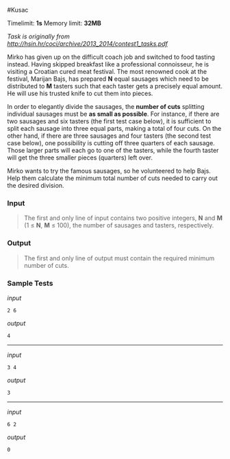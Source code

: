 #Kusac

Timelimit: **1s** Memory limit: **32MB**

*Task is originally from http://hsin.hr/coci/archive/2013_2014/contest1_tasks.pdf*

Mirko has given up on the difficult coach job and switched to food
tasting instead. Having skipped breakfast like a professional
connoisseur, he is visiting a Croatian cured meat festival. The most
renowned cook at the festival, Marijan Bajs, has prepared **N** equal
sausages which need to be distributed to **M** tasters such that each
taster gets a precisely equal amount. He will use his trusted knife to
cut them into pieces.

In order to elegantly divide the sausages, the **number of cuts**
splitting individual sausages must be **as small as possible**. For
instance, if there are two sausages and six tasters (the first test case
below), it is sufficient to split each sausage into three equal parts,
making a total of four cuts. On the other hand, if there are three
sausages and four tasters (the second test case below), one possibility
is cutting off three quarters of each sausage. Those larger parts will
each go to one of the tasters, while the fourth taster will get the
three smaller pieces (quarters) left over.

Mirko wants to try the famous sausages, so he volunteered to help Bajs.
Help them calculate the minimum total number of cuts needed to carry out
the desired division.

### Input
> The first and only line of input contains two positive integers, **N**
> and **M** (1 ≤ **N**, **M** ≤ 100), the number of sausages and tasters,
> respectively.

### Output
> The first and only line of output must contain the required minimum
> number of cuts.

### Sample Tests
_input_
```
2 6
```

_output_
```
4
```

---


_input_
```
3 4
```

_output_
```
3
```

---


_input_
```
6 2
```

_output_
```
0
```